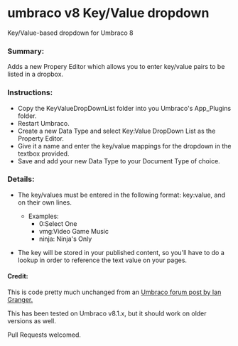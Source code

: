 # umbraco v8 Key/Value dropdown
Key/Value-based dropdown for Umbraco 8



### Summary:

Adds a new Propery Editor which allows you to enter key/value pairs to be listed in a dropbox. 



### Instructions:

* Copy the KeyValueDropDownList folder into you Umbraco's App_Plugins folder.
* Restart Umbraco.
* Create a new Data Type and select Key:Value DropDown List as the Property Editor.
* Give it a name and enter the key/value mappings for the dropdown in the textbox provided. 
* Save and add your new Data Type to your Document Type of choice.



### Details:

* The key/values must be entered in the following format: key:value, and on their own lines.

  * Examples: 
    * 0:Select One
    * vmg:Video Game Music
    * ninja: Ninja's Only

* The key will be stored in your published content, so you'll have to do a lookup in order to reference the text value on your pages.

  
#### Credit:
This is code pretty much unchanged from an [Umbraco forum post by Ian Granger.](https://our.umbraco.com/forum/umbraco-7/using-umbraco-7/64690-Simple-package-not-available-TextValue-Dropdown-List)

This has been tested on Umbraco v8.1.x, but it should work on older versions as well. 

Pull Requests welcomed.
